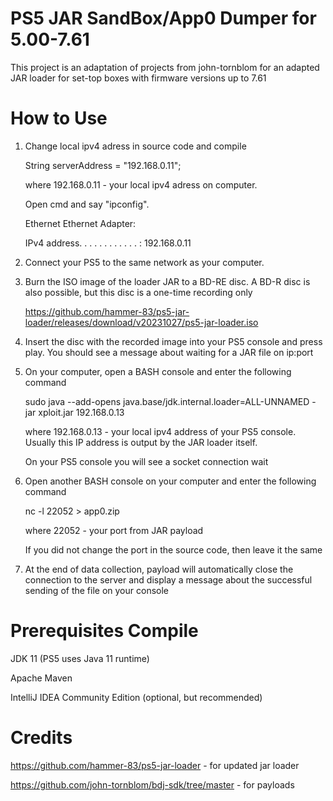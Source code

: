 # PS5 JAR SandBox/App0 Dumper for 5.00-7.61
This project is an adaptation of projects from john-tornblom for an adapted JAR loader for set-top boxes with firmware versions up to 7.61

# How to Use
1. Change local ipv4 adress in source code and compile
 
   String serverAddress = "192.168.0.11";

   where 192.168.0.11 - your local ipv4 adress on computer.
   
   Open cmd and say "ipconfig".
   
   Ethernet Ethernet Adapter:
   
    IPv4 address. . . . . . . . . . . . : 192.168.0.11
   
1. Connect your PS5 to the same network as your computer.
2. Burn the ISO image of the loader JAR to a BD-RE disc. A BD-R disc is also possible, but this disc is a one-time recording only
   
   https://github.com/hammer-83/ps5-jar-loader/releases/download/v20231027/ps5-jar-loader.iso
3. Insert the disc with the recorded image into your PS5 console and press play. You should see a message about waiting for a JAR file on ip:port
4. On your computer, open a BASH console and enter the following command

   sudo java --add-opens java.base/jdk.internal.loader=ALL-UNNAMED -jar xploit.jar 192.168.0.13

   where 192.168.0.13 - your local ipv4 address of your PS5 console. Usually this IP address is output by the JAR loader itself.
   
   On your PS5 console you will see a socket connection wait
5. Open another BASH console on your computer and enter the following command

   nc -l 22052 > app0.zip

   where 22052 - your port from JAR payload

   If you did not change the port in the source code, then leave it the same
6. At the end of data collection, payload will automatically close the connection to the server and display a message about the successful sending of the file on your console

# Prerequisites Compile
JDK 11 (PS5 uses Java 11 runtime)

Apache Maven

IntelliJ IDEA Community Edition (optional, but recommended)

# Credits
https://github.com/hammer-83/ps5-jar-loader - for updated jar loader

https://github.com/john-tornblom/bdj-sdk/tree/master - for payloads

